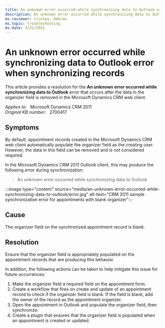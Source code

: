 ```yaml
---
title: An unknown error occurred while synchronizing data to Outlook error when synchronizing records
description: An unknown error occurred while synchronizing data to Outlook error occurs when synchronizing records after the data in the organizer field is removed. Provides a resolution.
ms.reviewer: clintwa, debrau
ms.topic: troubleshooting
ms.date: 3/31/2021
---
```

# An unknown error occurred while synchronizing data to Outlook error when synchronizing records

This article provides a resolution for the **An unknown error occurred while synchronizing data to Outlook** error that occurs after the data in the organizer field is removed in the Microsoft Dynamics CRM web client.

_Applies to:_ &nbsp; Microsoft Dynamics CRM 2011  
_Original KB number:_ &nbsp; 2700417

## Symptoms

By default, appointment records created in the Microsoft Dynamics CRM web client automatically populate the organizer field as the creating user. However, the data in this field can be removed and is not considered required.

In the Microsoft Dynamics CRM 2011 Outlook client, this may produce the following error during synchronization:

> An unknown error occurred while synchronizing data to Outlook

:::image type="content" source="media/an-unknown-error-occurred-while-synchronizing-data-to-outlook/error.jpg" alt-text="CRM 2011 sample synchronization error for appointments with blank organizer":::

## Cause

The organizer field on the synchronized appointment record is blank.

## Resolution

Ensure that the organizer field is appropriately populated on the appointment records that are producing this behavior.

In addition, the following actions can be taken to help mitigate this issue for future occurrences:

1. Make the organizer field a required field on the appointment form.
2. Create a workflow that fires on create and update of an appointment record to check if the organizer field is blank. If the field is blank, add the owner of the record as the appointment organizer.
3. Open the appointment in Outlook and populate the organizer field, then synchronize.
4. Create a plugin that ensures that the organizer field is populated when an appointment is created or updated.
